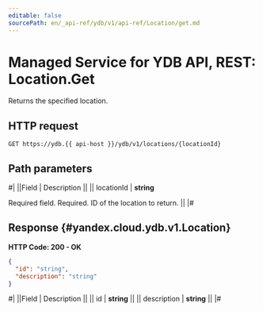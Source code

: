 ```yaml
---
editable: false
sourcePath: en/_api-ref/ydb/v1/api-ref/Location/get.md
---
```


# Managed Service for YDB API, REST: Location.Get

Returns the specified location.

## HTTP request

```
GET https://ydb.{{ api-host }}/ydb/v1/locations/{locationId}
```

## Path parameters

#|
||Field | Description ||
|| locationId | **string**

Required field. Required. ID of the location to return. ||
|#

## Response {#yandex.cloud.ydb.v1.Location}

**HTTP Code: 200 - OK**

```json
{
  "id": "string",
  "description": "string"
}
```

#|
||Field | Description ||
|| id | **string** ||
|| description | **string** ||
|#